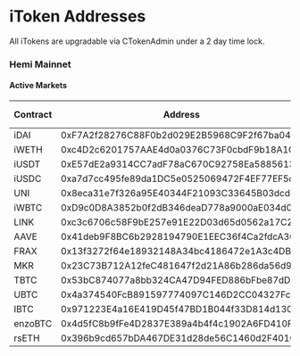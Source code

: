 # iToken Addresses

All iTokens are upgradable via CTokenAdmin under a 2 day time lock.

### Hemi Mainnet

#### Active Markets

| Contract | Address                                    | Flash Loans |
| -------- | ------------------------------------------ | ----------- |
| iDAI     | 0xF7A2f28276C88F0b2d029E2B5968C9F2f67ba04c | Yes         |
| iWETH    | 0xc4D2c6201757AAE4d0a0376C73F0cbdF9b18A1C1 | Yes         |
| iUSDT    | 0xE57dE2a9314CC7adF78aC670C92758Ea58856136 | Yes         |
| iUSDC    | 0xa7d7cc495fe89da1DC5e0525069472F4EF77EF5c | Yes         |
| UNI      | 0x8eca31e7f326a95E40344F21093C33645B03dcdF | Yes         |
| iWBTC    | 0xD9c0D8A3852b0f2dB346deaD778a9000aE034d0b | Yes         |
| LINK     | 0xc3c6706c58F9bE257e91E22D03d65d0562a17C2D | Yes         |
| AAVE     | 0x41deb9F8BC6b2928194790E1EEC36f4Ca2fdcA30 | Yes         |
| FRAX     | 0x13f3272f64e18932148A34bc4186472e1A3c4DB9 | Yes         |
| MKR      | 0x23C73B712A12feC481647f2d21A86b286da56d9C | Yes         |
| TBTC     | 0x53bC874077a8bb324CA47D94FED886bFbe87dDa5 | Yes         |
| UBTC     | 0x4a374540FcB891597774097C146D2CC04327Fc29 | Yes         |
| IBTC     | 0x971223E4a16E419D45f47BD1B044f33D814d1301 | Yes         |
| enzoBTC  | 0x4d5fC8b9fFe4D2837E389a4b4f4c1902A6FD410F | Yes         |
| rsETH    | 0x396b9cd657bDA467DE31d28de56C1460d2F40106 | Yes         |
